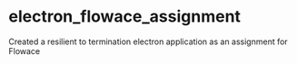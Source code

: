 # electron_flowace_assignment
Created a resilient to termination electron application as an assignment for Flowace
